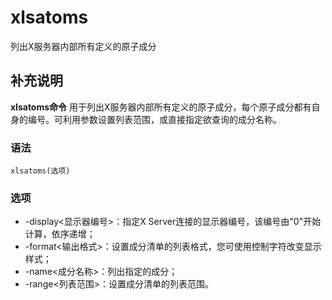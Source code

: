 #  xlsatoms

列出X服务器内部所有定义的原子成分

##  补充说明

**xlsatoms命令** 用于列出X服务器内部所有定义的原子成分，每个原子成分都有自身的编号。可利用参数设置列表范围，或直接指定欲查询的成分名称。

###  语法

    
    
    xlsatoms(选项)
    

###  选项

  * -display<显示器编号>：指定X Server连接的显示器编号，该编号由"0"开始计算，依序递增； 
  * -format<输出格式>：设置成分清单的列表格式，您可使用控制字符改变显示样式； 
  * -name<成分名称>：列出指定的成分； 
  * -range<列表范围>：设置成分清单的列表范围。 


